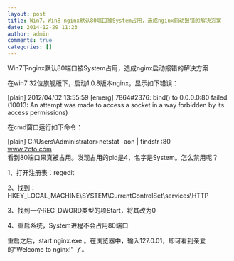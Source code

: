 ```yaml
---
layout: post
title: Win7，Win8 nginx默认80端口被System占用，造成nginx启动报错的解决方案
date: 2014-12-29 11:23
author: admin
comments: true
categories: []
---
```

Win7下nginx默认80端口被System占用，造成nginx启动报错的解决方案
 
在win7 32位旗舰版下，启动1.0.8版本nginx，显示如下错误：
 
[plain]
2012/04/02 13:55:59 [emerg] 7864#2376: bind() to 0.0.0.0:80 failed (10013: An attempt was made to access a socket in a way forbidden by its access permissions)  
 
在cmd窗口运行如下命令：
 
[plain]
C:\Users\Administrator>netstat -aon | findstr :80  
  www.2cto.com  
看到80端口果真被占用。发现占用的pid是4，名字是System。怎么禁用呢？
 
1、打开注册表：regedit
 
2、找到：HKEY_LOCAL_MACHINE\SYSTEM\CurrentControlSet\services\HTTP
 
3、找到一个REG_DWORD类型的项Start，将其改为0
 
4、重启系统，System进程不会占用80端口
 
重启之后，start nginx.exe 。在浏览器中，输入127.0.01，即可看到亲爱的“Welcome to nginx!” 了。
 
